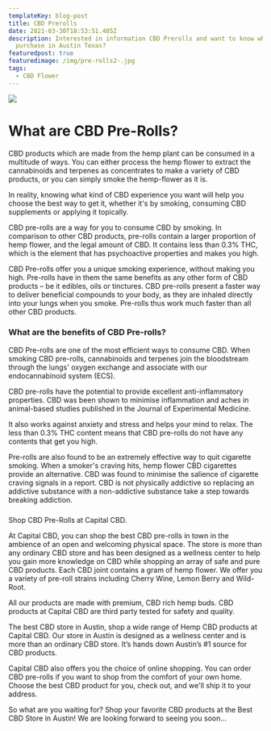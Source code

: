 ```yaml
---
templateKey: blog-post
title: CBD Prerolls
date: 2021-03-30T18:53:51.405Z
description: Interested in information CBD Prerolls and want to know where to
  purchase in Austin Texas?
featuredpost: true
featuredimage: /img/pre-rolls2-.jpg
tags:
  - CBD Flower
---
```



![](/img/pre-rolls2-.jpg)

# What are CBD Pre-Rolls?

CBD products which are made from the hemp plant can be consumed in a multitude of ways. You can either process the hemp flower to extract the cannabinoids and terpenes as concentrates to make a variety of CBD products, or you can simply smoke the hemp-flower as it is.

In reality, knowing what kind of CBD experience you want will help you choose the best way to get it, whether it's by smoking, consuming CBD supplements or applying it topically.

CBD pre-rolls are a way for you to consume CBD by smoking. In comparison to other CBD products, pre-rolls contain a larger proportion of hemp flower, and the legal amount of CBD. It contains less than 0.3% THC, which is the element that has psychoactive properties and makes you high.

CBD Pre-rolls offer you a unique smoking experience, without making you high. Pre-rolls have in them the same benefits as any other form of CBD products – be it edibles, oils or tinctures. CBD pre-rolls present a faster way to deliver beneficial compounds to your body, as they are inhaled directly into your lungs when you smoke. Pre-rolls thus work much faster than all other CBD products. 

### What are the benefits of CBD Pre-rolls? 

CBD Pre-rolls are one of the most efficient ways to consume CBD. When smoking CBD pre-rolls, cannabinoids and terpenes join the bloodstream through the lungs' oxygen exchange and associate with our endocannabinoid system (ECS).

CBD pre-rolls have the potential to provide excellent anti-inflammatory properties. CBD was been shown to minimise inflammation and aches in animal-based studies published in the Journal of Experimental Medicine.

It also works against anxiety and stress and helps your mind to relax. The less than 0.3% THC content means that CBD pre-rolls do not have any contents that get you high.

Pre-rolls are also found to be an extremely effective way to quit cigarette smoking. When a smoker's craving hits, hemp flower CBD cigarettes provide an alternative. CBD was found to minimise the salience of cigarette craving signals in a report.  CBD is not physically addictive so replacing an addictive substance with a non-addictive substance take a step towards breaking addiction.

### 
Shop CBD Pre-Rolls at Capital CBD.


At Capital CBD, you can shop the best CBD pre-rolls in town in the ambience of an open and welcoming physical space. The store is more than any ordinary CBD store and has been designed as a wellness center to help you gain more knowledge on CBD while shopping an array of safe and pure CBD products. 
Each CBD joint contains a gram of hemp flower. We offer you a variety of pre-roll strains including Cherry Wine, Lemon Berry and Wild-Root.

All our products are made with premium, CBD rich hemp buds. CBD products at Capital CBD are third party tested for safety and quality. 

The best CBD store in Austin, shop a wide range of Hemp CBD products at Capital CBD. Our store in Austin is designed as a wellness center and is more than an ordinary CBD store. It’s hands down Austin’s #1 source for CBD products. 

Capital CBD also offers you the choice of online shopping. You can order CBD pre-rolls if you want to shop from the comfort of your own home. Choose the best CBD product for you, check out, and we'll ship it to your address. 

So what are you waiting for? Shop your favorite CBD products at the Best CBD Store in Austin!  We are looking forward to seeing you soon…